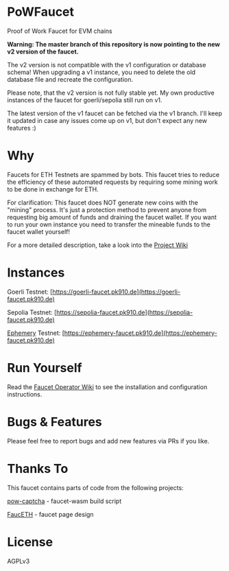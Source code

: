 # PoWFaucet

Proof of Work Faucet for EVM chains

<b>Warning: The master branch of this repository is now pointing to the new v2 version of the faucet.</b>

The v2 version is not compatible with the v1 configuration or database schema! When upgrading a v1 instance, you need to delete the old database file and recreate the configuration.

Please note, that the v2 version is not fully stable yet. My own productive instances of the faucet for goerli/sepolia still run on v1. 

The latest version of the v1 faucet can be fetched via the v1 branch. I'll keep it updated in case any issues come up on v1, but don't expect any new features :)

# Why

Faucets for ETH Testnets are spammed by bots. This faucet tries to reduce the efficiency of these automated requests by requiring some mining work to be done in exchange for ETH.

For clarification: This faucet does NOT generate new coins with the "mining" process.
It's just a protection method to prevent anyone from requesting big amount of funds and draining the faucet wallet.
If you want to run your own instance you need to transfer the mineable funds to the faucet wallet yourself!

For a more detailed description, take a look into the [Project Wiki](https://github.com/pk910/PoWFaucet/wiki)

# Instances

Goerli Testnet: [https://goerli-faucet.pk910.de](https://goerli-faucet.pk910.de)

Sepolia Testnet: [https://sepolia-faucet.pk910.de](https://sepolia-faucet.pk910.de)

[Ephemery](https://github.com/ephemery-testnet/ephemery-resources) Testnet: [https://ephemery-faucet.pk910.de](https://ephemery-faucet.pk910.de)

# Run Yourself

Read the [Faucet Operator Wiki](https://github.com/pk910/PoWFaucet/wiki/Operator-Wiki) to see the installation and configuration instructions.

# Bugs & Features

Please feel free to report bugs and add new features via PRs if you like.

# Thanks To

This faucet contains parts of code from the following projects:

[pow-captcha](https://git.sequentialread.com/forest/pow-captcha) - faucet-wasm build script

[FaucETH](https://github.com/komputing/FaucETH) - faucet page design

# License

AGPLv3
